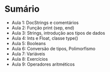 # Sumário

- Aula 1: DocStrings e comentários
- Aula 2: Função print (sep, end)
- Aula 3: Strings, introdução aos tipos de dados
- Aula 4: Ints e Float, classe type()
- Aula 5: Booleans
- Aula 6: Conversão de tipos, Polimorfismo
- Aula 7: Variáveis
- Aula 8: Exercícios
- Aula 9: Operadores aritméticos